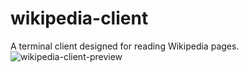# wikipedia-client
A terminal client designed for reading Wikipedia pages.
![wikipedia-client-preview](https://github.com/xyzpw/wikipedia-client/assets/76017734/c119ffe5-a989-48ce-853e-101d2a0338ce)
